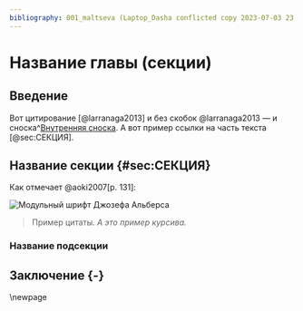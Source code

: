 ```yaml
---
bibliography: 001_maltseva (Laptop_Dasha conflicted copy 2023-07-03 23 14 13).json # назовите так свой файл библиографии
---
```


# Название главы (секции)

## Введение
Вот цитирование [@larranaga2013] и без скобок @larranaga2013 — и сноска^[Внутренняя сноска]. А вот пример ссылки на часть текста [@sec:СЕКЦИЯ].

## Название секции {#sec:СЕКЦИЯ}
Как отмечает @aoki2007[p. 131]:

![Модульный шрифт Джозефа Альберса](test.jpeg)

> Пример цитаты. *А это пример курсива.*

### Название подсекции

## Заключение {-}
\newpage

[Внутренняя сноска]: Привет!